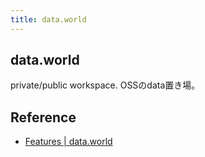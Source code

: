 ```yaml
---
title: data.world
---
```


## data.world
private/public workspace.
OSSのdata置き場。

## Reference
* [Features | data.world](https://data.world/features)
